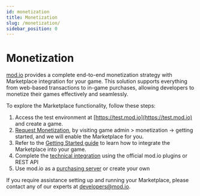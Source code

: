 ```yaml
---
id: monetization
title: Monetization
slug: /monetization/
sidebar_position: 0
---
```



# Monetization

[mod.io](https://mod.io/) provides a complete end-to-end monetization strategy with Marketplace integration for your game. 
This solution supports everything from web-based transactions to in-game purchases, allowing developers to monetize their games effectively and seamlessly.

To explore the Marketplace functionality, follow these steps:

1. Access the test environment at [https://test.mod.io](https://test.mod.io) and create a game.
2. [Request Monetization](/monetization/enabling), by visiting game admin > monetization -> getting started, and we will enable the Marketplace for you.
3. Refer to the [Getting Started guide](/monetization/getting-started/) to learn how to integrate the Marketplace into your game.
4. Complete the [technical integration](/monetization/integration) using the official mod.io plugins or REST API
5. Use mod.io as a [purchasing server](/web-services/marketplace/overview) or create your own

If you require assistance setting up and running your Marketplace, please contact any of our experts at developers@mod.io.

